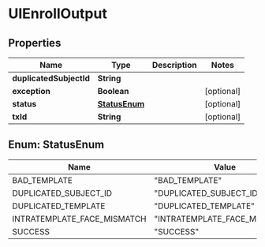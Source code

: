 
# UIEnrollOutput

## Properties
Name | Type | Description | Notes
------------ | ------------- | ------------- | -------------
**duplicatedSubjectId** | **String** |  | 
**exception** | **Boolean** |  |  [optional]
**status** | [**StatusEnum**](#StatusEnum) |  |  [optional]
**txId** | **String** |  |  [optional]


<a name="StatusEnum"></a>
## Enum: StatusEnum
Name | Value
---- | -----
BAD_TEMPLATE | &quot;BAD_TEMPLATE&quot;
DUPLICATED_SUBJECT_ID | &quot;DUPLICATED_SUBJECT_ID&quot;
DUPLICATED_TEMPLATE | &quot;DUPLICATED_TEMPLATE&quot;
INTRATEMPLATE_FACE_MISMATCH | &quot;INTRATEMPLATE_FACE_MISMATCH&quot;
SUCCESS | &quot;SUCCESS&quot;



